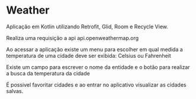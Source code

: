 # Weather
Aplicação em Kotlin utilizando Retrofit, Glid, Room e Recycle View.

Realiza uma requisição a api api.openweathermap.org

Ao acessar a aplicação existe um menu para escolher em qual medida a temperatura de uma cidade deve ser exibida: Celsius ou Fahrenheit

Existe um campo para escrever o nome da entidade e o botão para realizar a busca da temperatura da cidade

É possivel favoritar cidades e ao entrar no aplicativo visualizar as cidades salvas.